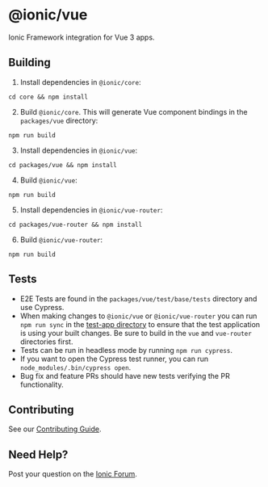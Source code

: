 # @ionic/vue

Ionic Framework integration for Vue 3 apps.

## Building

1. Install dependencies in `@ionic/core`:

```shell
cd core && npm install
```

2. Build `@ionic/core`. This will generate Vue component bindings in the `packages/vue` directory:

```shell
npm run build
````

3. Install dependencies in `@ionic/vue`:

```shell
cd packages/vue && npm install
```

4. Build `@ionic/vue`:

```shell
npm run build
````

5. Install dependencies in `@ionic/vue-router`:

```shell
cd packages/vue-router && npm install
```

6. Build `@ionic/vue-router`:

```shell
npm run build
````

## Tests

* E2E Tests are found in the `packages/vue/test/base/tests` directory and use Cypress.
* When making changes to `@ionic/vue` or `@ionic/vue-router` you can run `npm run sync` in the [test-app directory](test/README.md#syncing-local-changes) to ensure that the test application is using your built changes. Be sure to build in the `vue` and `vue-router` directories first.
* Tests can be run in headless mode by running `npm run cypress`.
* If you want to open the Cypress test runner, you can run `node_modules/.bin/cypress open`.
* Bug fix and feature PRs should have new tests verifying the PR functionality.

## Contributing

See our [Contributing Guide](https://github.com/ionic-team/ionic-framework/blob/main/.github/CONTRIBUTING.md).

## Need Help?

Post your question on the [Ionic Forum](http://forum.ionicframework.com/).
